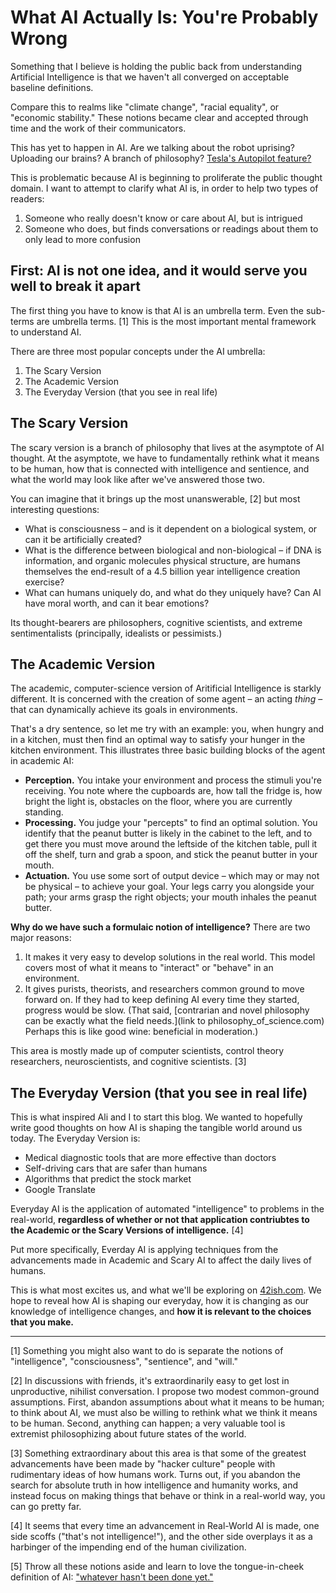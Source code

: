 # What AI Actually Is: You're Probably Wrong

Something that I believe is holding the public back from understanding Artificial Intelligence is that we haven't all converged on acceptable baseline definitions.

Compare this to realms like "climate change", "racial equality", or "economic stability." These notions became clear and accepted through time and the work of their communicators.

This has yet to happen in AI. Are we talking about the robot uprising? Uploading our brains? A branch of philosophy? [Tesla's Autopilot feature?](tesla_link.com)

This is problematic because AI is beginning to proliferate the public thought domain. I want to attempt to clarify what AI is, in order to help two types of readers:

1. Someone who really doesn't know or care about AI, but is intrigued
2. Someone who does, but finds conversations or readings about them to only lead to more confusion

## First: AI is not one idea, and it would serve you well to break it apart

The first thing you have to know is that AI is an umbrella term. Even the sub-terms are umbrella terms. [1] This is the most important mental framework to understand AI.

There are three most popular concepts under the AI umbrella:

1. The Scary Version
2. The Academic Version
3. The Everyday Version (that you see in real life)

## The Scary Version

The scary version is a branch of philosophy that lives at the asymptote of AI thought. At the asymptote, we have to fundamentally rethink what it means to be human, how that is connected with intelligence and sentience, and what the world may look like after we've answered those two.

You can imagine that it brings up the most unanswerable, [2] but most interesting questions:

* What is consciousness – and is it dependent on a biological system, or can it be artificially created?
* What is the difference between biological and non-biological – if DNA is information, and organic molecules physical structure, are humans themselves the end-result of a 4.5 billion year intelligence creation exercise?
* What can humans uniquely do, and what do they uniquely have? Can AI have moral worth, and can it bear emotions?

Its thought-bearers are philosophers, cognitive scientists, and extreme sentimentalists (principally, idealists or pessimists.)

## The Academic Version

The academic, computer-science version of Aritificial Intelligence is starkly different. It is concerned with the creation of some agent – an acting *thing* – that can dynamically achieve its goals in environments.

That's a dry sentence, so let me try with an example: you, when hungry and in a kitchen, must then find an optimal way to satisfy your hunger in the kitchen environment. This illustrates three basic building blocks of the agent in academic AI:

* **Perception.** You intake your environment and process the stimuli you're receiving. You note where the cupboards are, how tall the fridge is, how bright the light is, obstacles on the floor, where you are currently standing.
* **Processing.** You judge your "percepts" to find an optimal solution. You identify that the peanut butter is likely in the cabinet to the left, and to get there you must move around the leftside of the kitchen table, pull it off the shelf, turn and grab a spoon, and stick the peanut butter in your mouth.
* **Actuation.** You use some sort of output device – which may or may not be physical – to achieve your goal. Your legs carry you alongside your path; your arms grasp the right objects; your mouth inhales the peanut butter.

**Why do we have such a formulaic notion of intelligence?** There are two major reasons:

1. It makes it very easy to develop solutions in the real world. This model covers most of what it means to "interact" or "behave" in an environment.
2. It gives purists, theorists, and researchers common ground to move forward on. If they had to keep defining AI every time they started, progress would be slow. (That said, [contrarian and novel philosophy can be exactly what the field needs.](link to philosophy_of_science.com) Perhaps this is like good wine: beneficial in moderation.)

This area is mostly made up of computer scientists, control theory researchers, neuroscientists, and cognitive scientists. [3]

## The Everyday Version (that you see in real life)

This is what inspired Ali and I to start this blog. We wanted to hopefully write good thoughts on how AI is shaping the tangible world around us today. The Everyday Version is:

* Medical diagnostic tools that are more effective than doctors
* Self-driving cars that are safer than humans
* Algorithms that predict the stock market
* Google Translate

Everyday AI is the application of automated "intelligence" to problems in the real-world, **regardless of whether or not that application contriubtes to the Academic or the Scary Versions of intelligence.** [4]

Put more specifically, Everday AI is applying techniques from the advancements made in Academic and Scary AI to affect the daily lives of humans. 

This is what most excites us, and what we'll be exploring on [42ish.com](http://www.42ish.com). We hope to reveal how AI is shaping our everyday, how it is changing as our knowledge of intelligence changes, and **how it is relevant to the choices that you make.**


---
[1] Something you might also want to do is separate the notions of "intelligence", "consciousness", "sentience", and "will."

[2] In discussions with friends, it's extraordinarily easy to get lost in unproductive, nihilist conversation. I propose two modest common-ground assumptions. First, abandon assumptions about what it means to be human; to think about AI, we must also be willing to rethink what we think it means to be human. Second, anything can happen; a very valuable tool is extremist philosophizing about future states of the world.

[3] Something extraordinary about this area is that some of the greatest advancements have been made by "hacker culture" people with rudimentary ideas of how humans work. Turns out, if you abandon the search for absolute truth in how intelligence and humanity works, and instead focus on making things that behave or think in a real-world way, you can go pretty far.

[4] It seems that every time an advancement in Real-World AI is made, one side scoffs ("that's not intelligence!"), and the other side overplays it as a harbinger of the impending end of the human civilization.

[5] Throw all these notions aside and learn to love the tongue-in-cheek definition of AI: ["whatever hasn't been done yet."](https://en.wikipedia.org/wiki/AI_effect#AI_is_whatever_hasn.27t_been_done_yet)
